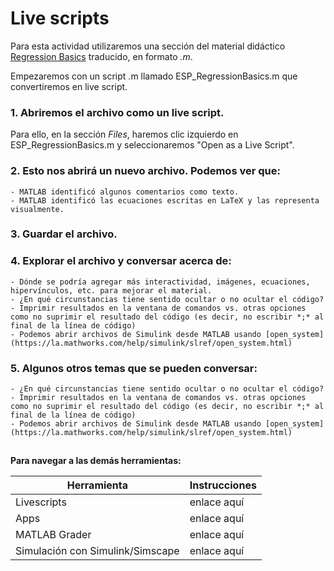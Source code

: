 # Live scripts

Para esta actividad utilizaremos una sección del material didáctico [Regression Basics](https://la.mathworks.com/matlabcentral/fileexchange/93435-regression-basics) traducido, en formato *.m*.

Empezaremos con un script .m llamado ESP_RegressionBasics.m que convertiremos en live script.

### 1. Abriremos el archivo como un live script. 
Para ello, en la sección *Files*, haremos clic izquierdo en ESP_RegressionBasics.m y seleccionaremos "Open as a Live Script".

### 2. Esto nos abrirá un nuevo archivo. Podemos ver que:
    - MATLAB identificó algunos comentarios como texto.
    - MATLAB identificó las ecuaciones escritas en LaTeX y las representa visualmente.

### 3. Guardar el archivo.

### 4. Explorar el archivo y conversar acerca de:
    - Dónde se podría agregar más interactividad, imágenes, ecuaciones, hipervínculos, etc. para mejorar el material.
    - ¿En qué circunstancias tiene sentido ocultar o no ocultar el código?
    - Imprimir resultados en la ventana de comandos vs. otras opciones como no suprimir el resultado del código (es decir, no escribir *;* al final de la línea de código)
    - Podemos abrir archivos de Simulink desde MATLAB usando [open_system](https://la.mathworks.com/help/simulink/slref/open_system.html)

### 5. Algunos otros temas que se pueden conversar:
    - ¿En qué circunstancias tiene sentido ocultar o no ocultar el código?
    - Imprimir resultados en la ventana de comandos vs. otras opciones como no suprimir el resultado del código (es decir, no escribir *;* al final de la línea de código)
    - Podemos abrir archivos de Simulink desde MATLAB usando [open_system](https://la.mathworks.com/help/simulink/slref/open_system.html)

## 
**Para navegar a las demás herramientas:**

| **Herramienta**                      | **Instrucciones** |
|----------------------------------|-------------|
| Livescripts                      | enlace aquí |
| Apps                             | enlace aquí |
| MATLAB Grader                    | enlace aquí |
| Simulación con Simulink/Simscape | enlace aquí |
